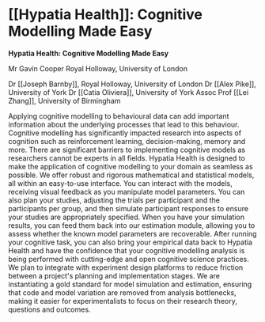# [[Hypatia Health]]: Cognitive Modelling Made Easy

**Hypatia Health: Cognitive Modelling Made Easy**

Mr Gavin Cooper
Royal Holloway, University of London


Dr [[Joseph Barnby]], Royal Holloway, University of London
Dr [[Alex Pike]], University of York
Dr [[Catia Oliviera]], University of York
Assoc Prof [[Lei Zhang]], University of Birmingham

Applying cognitive modelling to behavioural data can add important information about the underlying processes that lead to this behaviour. Cognitive modelling has significantly impacted research into aspects of cognition such as reinforcement learning, decision-making, memory and more. There are significant barriers to implementing cognitive models as researchers cannot be experts in all fields. Hypatia Health is designed to make the application of cognitive modelling to your domain as seamless as possible. We offer robust and rigorous mathematical and statistical models, all within an easy-to-use interface. You can interact with the models, receiving visual feedback as you manipulate model parameters. You can also plan your studies, adjusting the trials per participant and the participants per group, and then simulate participant responses to ensure your studies are appropriately specified. When you have your simulation results, you can feed them back into our estimation module, allowing you to assess whether the known model parameters are recoverable. After running your cognitive task, you can also bring your empirical data back to Hypatia Health and have the confidence that your cognitive modelling analysis is being performed with cutting-edge and open cognitive science practices. We plan to integrate with experiment design platforms to reduce friction between a project's planning and implementation stages. We are instantiating a gold standard for model simulation and estimation, ensuring that code and model variation are removed from analysis bottlenecks, making it easier for experimentalists to focus on their research theory, questions and outcomes.
